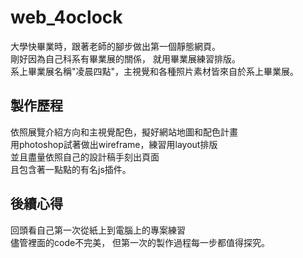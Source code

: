 # web_4oclock

大學快畢業時，跟著老師的腳步做出第一個靜態網頁。<br>
剛好因為自己科系有畢業展的關係，
就用畢業展練習排版。<br>
系上畢業展名稱"凌晨四點"，主視覺和各種照片素材皆來自於系上畢業展。

## 製作歷程

依照展覽介紹方向和主視覺配色，擬好網站地圖和配色計畫<br>
用photoshop試著做出wireframe，練習用layout排版<br>
並且盡量依照自己的設計稿手刻出頁面<br>
且包含著一點點的有名js插件。

## 後續心得

回頭看自己第一次從紙上到電腦上的專案練習<br>
儘管裡面的code不完美，
但第一次的製作過程每一步都值得探究。
